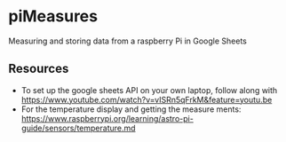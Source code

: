 # piMeasures
Measuring and storing data from a raspberry Pi in Google Sheets 

## Resources
+ To set up the google sheets API on your own laptop, follow along with https://www.youtube.com/watch?v=vISRn5qFrkM&feature=youtu.be
+ For the temperature display and getting the measure ments: https://www.raspberrypi.org/learning/astro-pi-guide/sensors/temperature.md
